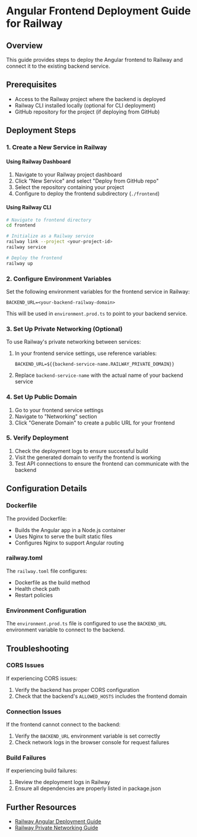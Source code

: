 # Angular Frontend Deployment Guide for Railway

## Overview
This guide provides steps to deploy the Angular frontend to Railway and connect it to the existing backend service.

## Prerequisites
- Access to the Railway project where the backend is deployed
- Railway CLI installed locally (optional for CLI deployment)
- GitHub repository for the project (if deploying from GitHub)

## Deployment Steps

### 1. Create a New Service in Railway

#### Using Railway Dashboard
1. Navigate to your Railway project dashboard
2. Click "New Service" and select "Deploy from GitHub repo"
3. Select the repository containing your project
4. Configure to deploy the frontend subdirectory (`./frontend`)

#### Using Railway CLI
```bash
# Navigate to frontend directory
cd frontend

# Initialize as a Railway service
railway link --project <your-project-id>
railway service

# Deploy the frontend
railway up
```

### 2. Configure Environment Variables

Set the following environment variables for the frontend service in Railway:

```
BACKEND_URL=<your-backend-railway-domain>
```

This will be used in `environment.prod.ts` to point to your backend service.

### 3. Set Up Private Networking (Optional)

To use Railway's private networking between services:

1. In your frontend service settings, use reference variables:
   ```
   BACKEND_URL=${{backend-service-name.RAILWAY_PRIVATE_DOMAIN}}
   ```

2. Replace `backend-service-name` with the actual name of your backend service

### 4. Set Up Public Domain

1. Go to your frontend service settings
2. Navigate to "Networking" section
3. Click "Generate Domain" to create a public URL for your frontend

### 5. Verify Deployment

1. Check the deployment logs to ensure successful build
2. Visit the generated domain to verify the frontend is working
3. Test API connections to ensure the frontend can communicate with the backend

## Configuration Details

### Dockerfile
The provided Dockerfile:
- Builds the Angular app in a Node.js container
- Uses Nginx to serve the built static files
- Configures Nginx to support Angular routing

### railway.toml
The `railway.toml` file configures:
- Dockerfile as the build method
- Health check path
- Restart policies

### Environment Configuration
The `environment.prod.ts` file is configured to use the `BACKEND_URL` environment variable to connect to the backend.

## Troubleshooting

### CORS Issues
If experiencing CORS issues:
1. Verify the backend has proper CORS configuration
2. Check that the backend's `ALLOWED_HOSTS` includes the frontend domain

### Connection Issues
If the frontend cannot connect to the backend:
1. Verify the `BACKEND_URL` environment variable is set correctly
2. Check network logs in the browser console for request failures

### Build Failures
If experiencing build failures:
1. Review the deployment logs in Railway
2. Ensure all dependencies are properly listed in package.json

## Further Resources
- [Railway Angular Deployment Guide](https://docs.railway.app/guides/angular)
- [Railway Private Networking Guide](https://docs.railway.app/guides/private-networking)